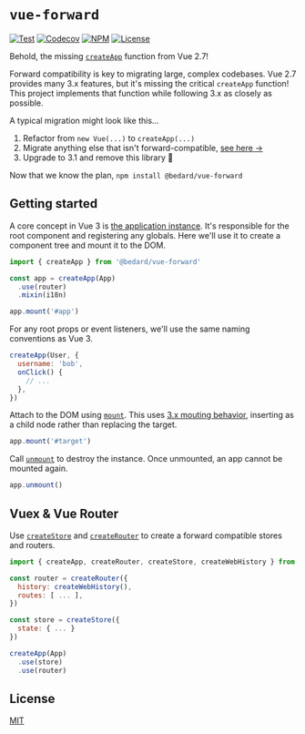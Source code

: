 # `vue-forward`

[![Test](https://github.com/scottbedard/vue-forward/actions/workflows/test.yml/badge.svg)](https://github.com/scottbedard/vue-forward/actions/workflows/test.yml)
[![Codecov](https://img.shields.io/codecov/c/github/scottbedard/vue-forward?token=IQSd84vERj)](https://codecov.io/gh/scottbedard/vue-forward)
[![NPM](https://img.shields.io/npm/v/%40bedard%2Fvue-forward?style=flat-square)](https://www.npmjs.com/package/@bedard/vue-forward)
[![License](https://img.shields.io/badge/license-MIT-blue)](https://github.com/scottbedard/vue-forward/blob/main/LICENSE)

Behold, the missing [`createApp`](https://vuejs.org/api/application.html#createapp) function from Vue 2.7!

Forward compatibility is key to migrating large, complex codebases. Vue 2.7 provides many 3.x features, but it's missing the critical `createApp` function! This project implements that function while following 3.x as closely as possible.

A typical migration might look like this...

1. Refactor from `new Vue(...)` to `createApp(...)`
2. Migrate anything else that isn't forward-compatible, [see here &rarr;](https://v3-migration.vuejs.org/breaking-changes/)
3. Upgrade to 3.1 and remove this library 🎉

Now that we know the plan, `npm install @bedard/vue-forward`

## Getting started

A core concept in Vue 3 is [the application instance](https://vuejs.org/guide/essentials/application.html#the-application-instance). It's responsible for the root component and registering any globals. Here we'll use it to create a component tree and mount it to the DOM.

```js
import { createApp } from '@bedard/vue-forward'

const app = createApp(App)
  .use(router)
  .mixin(i18n)

app.mount('#app')
```

For any root props or event listeners, we'll use the same naming conventions as Vue 3.

```js
createApp(User, {
  username: 'bob',
  onClick() {
    // ...
  },
})
```

Attach to the DOM using [`mount`](https://vuejs.org/api/application.html#app-mount). This uses [3.x mouting behavior](https://v3-migration.vuejs.org/breaking-changes/mount-changes.html#mounted-application-does-not-replace-the-element), inserting as a child node rather than replacing the target.

```js
app.mount('#target')
```

Call [`unmount`](https://vuejs.org/api/application.html#app-unmount) to destroy the instance. Once unmounted, an app cannot be mounted again.

```js
app.unmount()
```

## Vuex & Vue Router

Use [`createStore`](https://vuex.vuejs.org/api/#createstore) and [`createRouter`]() to create a forward compatible stores and routers.

```js
import { createApp, createRouter, createStore, createWebHistory } from '@bedard/vue-forward'

const router = createRouter({
  history: createWebHistory(),
  routes: [ ... ],
})

const store = createStore({
  state: { ... }
})

createApp(App)
  .use(store)
  .use(router)
```

## License

[MIT](https://github.com/scottbedard/vue-forward/blob/main/LICENSE)

